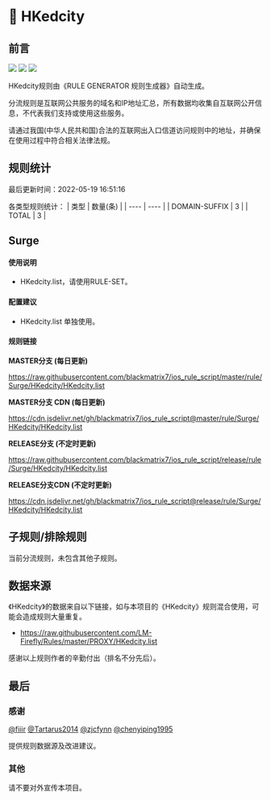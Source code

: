 # 🧸 HKedcity

## 前言

![](https://shields.io/badge/-移除重复规则-ff69b4) ![](https://shields.io/badge/-DOMAIN与DOMAIN--SUFFIX合并-green) ![](https://shields.io/badge/-IP--CIDR(6)合并-blueviolet) 

HKedcity规则由《RULE GENERATOR 规则生成器》自动生成。

分流规则是互联网公共服务的域名和IP地址汇总，所有数据均收集自互联网公开信息，不代表我们支持或使用这些服务。

请通过我国(中华人民共和国)合法的互联网出入口信道访问规则中的地址，并确保在使用过程中符合相关法律法规。

## 规则统计

最后更新时间：2022-05-19 16:51:16

各类型规则统计：
| 类型 | 数量(条)  | 
| ---- | ----  |
| DOMAIN-SUFFIX | 3  | 
| TOTAL | 3  | 


## Surge 

#### 使用说明
- HKedcity.list，请使用RULE-SET。

#### 配置建议
- HKedcity.list 单独使用。

#### 规则链接
**MASTER分支 (每日更新)**

https://raw.githubusercontent.com/blackmatrix7/ios_rule_script/master/rule/Surge/HKedcity/HKedcity.list

**MASTER分支 CDN (每日更新)**

https://cdn.jsdelivr.net/gh/blackmatrix7/ios_rule_script@master/rule/Surge/HKedcity/HKedcity.list

**RELEASE分支 (不定时更新)**

https://raw.githubusercontent.com/blackmatrix7/ios_rule_script/release/rule/Surge/HKedcity/HKedcity.list

**RELEASE分支CDN (不定时更新)**

https://cdn.jsdelivr.net/gh/blackmatrix7/ios_rule_script@release/rule/Surge/HKedcity/HKedcity.list

## 子规则/排除规则


当前分流规则，未包含其他子规则。

## 数据来源

《HKedcity》的数据来自以下链接，如与本项目的《HKedcity》规则混合使用，可能会造成规则大量重复。

- https://raw.githubusercontent.com/LM-Firefly/Rules/master/PROXY/HKedcity.list


感谢以上规则作者的辛勤付出（排名不分先后）。

## 最后

### 感谢

[@fiiir](https://github.com/fiiir) [@Tartarus2014](https://github.com/Tartarus2014) [@zjcfynn](https://github.com/zjcfynn) [@chenyiping1995](https://github.com/chenyiping1995) 

提供规则数据源及改进建议。

### 其他

请不要对外宣传本项目。
